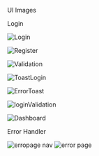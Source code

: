 UI Images

Login

![Login](https://user-images.githubusercontent.com/87525401/198270903-9378fa79-0d85-4e61-86e7-15a957f0e0d6.PNG)

![Register](https://user-images.githubusercontent.com/87525401/198272434-20889160-3aef-47f0-b39a-854c40354aac.PNG)

![Validation](https://user-images.githubusercontent.com/87525401/198275225-fcf46bbd-c973-4b15-b82c-3c6647035067.PNG)

![ToastLogin](https://user-images.githubusercontent.com/87525401/198277960-469634e8-564e-412c-9160-51af48411b03.png)

![ErrorToast](https://user-images.githubusercontent.com/87525401/198279673-612f4328-0fa0-48fe-9842-dec999d1a193.PNG)

![loginValidation](https://user-images.githubusercontent.com/87525401/198282423-3dfe9add-e9d3-45c4-808c-95f924650920.PNG)

![Dashboard](https://user-images.githubusercontent.com/87525401/198283987-a486deab-2322-4a14-ae8f-0fa748bfe9ee.png)



Error Handler

![erropage nav](https://user-images.githubusercontent.com/92291258/198273258-5faf1d4e-bdbc-48e3-8333-cb266d65cdc5.png)
![error page](https://user-images.githubusercontent.com/92291258/198273285-43ed958f-a88b-4353-a929-7f10b5ad47ec.png)



